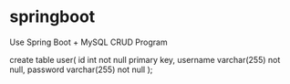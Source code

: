 # springboot
Use Spring Boot + MySQL CRUD Program

create table user(
id int not null primary key,
username varchar(255) not null,
password varchar(255) not null
);
